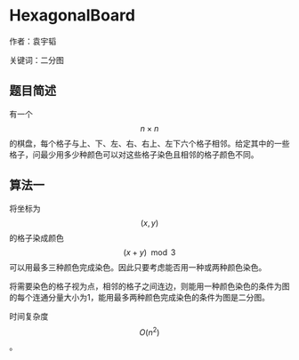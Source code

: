 HexagonalBoard
==============

作者：袁宇韬

关键词：二分图

题目简述
--------

有一个$$n \times n$$的棋盘，每个格子与上、下、左、右、右上、左下六个格子相邻。给定其中的一些格子，问最少用多少种颜色可以对这些格子染色且相邻的格子颜色不同。

算法一
------

将坐标为$$(x, y)$$的格子染成颜色$$(x + y) \mod 3$$可以用最多三种颜色完成染色。因此只要考虑能否用一种或两种颜色染色。

将需要染色的格子视为点，相邻的格子之间连边，则能用一种颜色染色的条件为图的每个连通分量大小为1，能用最多两种颜色完成染色的条件为图是二分图。

时间复杂度$$O(n^2)$$。
